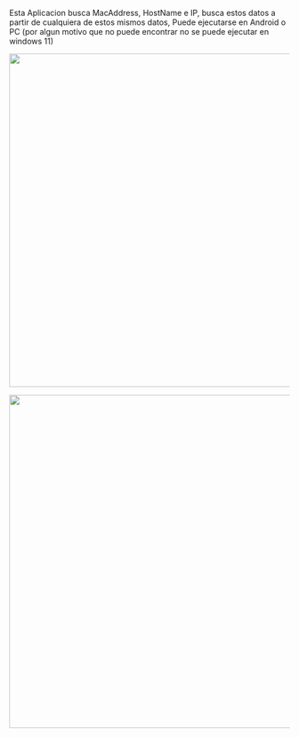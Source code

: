 Esta Aplicacion busca MacAddress, HostName e IP, busca estos datos a partir de cualquiera de estos mismos datos, Puede ejecutarse en Android o PC (por algun motivo que no puede encontrar no se puede ejecutar en windows 11)

<img src="https://i.postimg.cc/CMHVfTgT/image.png" width="600"/></n>

<img src="https://i.postimg.cc/nhm2Cxyq/image.png" width="600"/>



